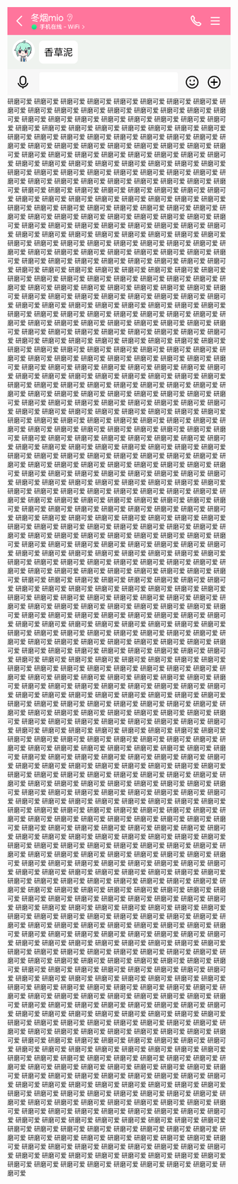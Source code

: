 ![可爱研磨](./img/ym.jpg)
研磨可爱
研磨可爱
研磨可爱
研磨可爱
研磨可爱
研磨可爱
研磨可爱
研磨可爱
研磨可爱
研磨可爱
研磨可爱
研磨可爱
研磨可爱
研磨可爱
研磨可爱
研磨可爱
研磨可爱
研磨可爱
研磨可爱
研磨可爱
研磨可爱
研磨可爱
研磨可爱
研磨可爱
研磨可爱
研磨可爱
研磨可爱
研磨可爱
研磨可爱
研磨可爱
研磨可爱
研磨可爱
研磨可爱
研磨可爱
研磨可爱
研磨可爱
研磨可爱
研磨可爱
研磨可爱
研磨可爱
研磨可爱
研磨可爱
研磨可爱
研磨可爱
研磨可爱
研磨可爱
研磨可爱
研磨可爱
研磨可爱
研磨可爱
研磨可爱
研磨可爱
研磨可爱
研磨可爱
研磨可爱
研磨可爱
研磨可爱
研磨可爱
研磨可爱
研磨可爱
研磨可爱
研磨可爱
研磨可爱
研磨可爱
研磨可爱
研磨可爱
研磨可爱
研磨可爱
研磨可爱
研磨可爱
研磨可爱
研磨可爱
研磨可爱
研磨可爱
研磨可爱
研磨可爱
研磨可爱
研磨可爱
研磨可爱
研磨可爱
研磨可爱
研磨可爱
研磨可爱
研磨可爱
研磨可爱
研磨可爱
研磨可爱
研磨可爱
研磨可爱
研磨可爱
研磨可爱
研磨可爱
研磨可爱
研磨可爱
研磨可爱
研磨可爱
研磨可爱
研磨可爱
研磨可爱
研磨可爱
研磨可爱
研磨可爱
研磨可爱
研磨可爱
研磨可爱
研磨可爱
研磨可爱
研磨可爱
研磨可爱
研磨可爱
研磨可爱
研磨可爱
研磨可爱
研磨可爱
研磨可爱
研磨可爱
研磨可爱
研磨可爱
研磨可爱
研磨可爱
研磨可爱
研磨可爱
研磨可爱
研磨可爱
研磨可爱
研磨可爱
研磨可爱
研磨可爱
研磨可爱
研磨可爱
研磨可爱
研磨可爱
研磨可爱
研磨可爱
研磨可爱
研磨可爱
研磨可爱
研磨可爱
研磨可爱
研磨可爱
研磨可爱
研磨可爱
研磨可爱
研磨可爱
研磨可爱
研磨可爱
研磨可爱
研磨可爱
研磨可爱
研磨可爱
研磨可爱
研磨可爱
研磨可爱
研磨可爱
研磨可爱
研磨可爱
研磨可爱
研磨可爱
研磨可爱
研磨可爱
研磨可爱
研磨可爱
研磨可爱
研磨可爱
研磨可爱
研磨可爱
研磨可爱
研磨可爱
研磨可爱
研磨可爱
研磨可爱
研磨可爱
研磨可爱
研磨可爱
研磨可爱
研磨可爱
研磨可爱
研磨可爱
研磨可爱
研磨可爱
研磨可爱
研磨可爱
研磨可爱
研磨可爱
研磨可爱
研磨可爱
研磨可爱
研磨可爱
研磨可爱
研磨可爱
研磨可爱
研磨可爱
研磨可爱
研磨可爱
研磨可爱
研磨可爱
研磨可爱
研磨可爱
研磨可爱
研磨可爱
研磨可爱
研磨可爱
研磨可爱
研磨可爱
研磨可爱
研磨可爱
研磨可爱
研磨可爱
研磨可爱
研磨可爱
研磨可爱
研磨可爱
研磨可爱
研磨可爱
研磨可爱
研磨可爱
研磨可爱
研磨可爱
研磨可爱
研磨可爱
研磨可爱
研磨可爱
研磨可爱
研磨可爱
研磨可爱
研磨可爱
研磨可爱
研磨可爱
研磨可爱
研磨可爱
研磨可爱
研磨可爱
研磨可爱
研磨可爱
研磨可爱
研磨可爱
研磨可爱
研磨可爱
研磨可爱
研磨可爱
研磨可爱
研磨可爱
研磨可爱
研磨可爱
研磨可爱
研磨可爱
研磨可爱
研磨可爱
研磨可爱
研磨可爱
研磨可爱
研磨可爱
研磨可爱
研磨可爱
研磨可爱
研磨可爱
研磨可爱
研磨可爱
研磨可爱
研磨可爱
研磨可爱
研磨可爱
研磨可爱
研磨可爱
研磨可爱
研磨可爱
研磨可爱
研磨可爱
研磨可爱
研磨可爱
研磨可爱
研磨可爱
研磨可爱
研磨可爱
研磨可爱
研磨可爱
研磨可爱
研磨可爱
研磨可爱
研磨可爱
研磨可爱
研磨可爱
研磨可爱
研磨可爱
研磨可爱
研磨可爱
研磨可爱
研磨可爱
研磨可爱
研磨可爱
研磨可爱
研磨可爱
研磨可爱
研磨可爱
研磨可爱
研磨可爱
研磨可爱
研磨可爱
研磨可爱
研磨可爱
研磨可爱
研磨可爱
研磨可爱
研磨可爱
研磨可爱
研磨可爱
研磨可爱
研磨可爱
研磨可爱
研磨可爱
研磨可爱
研磨可爱
研磨可爱
研磨可爱
研磨可爱
研磨可爱
研磨可爱
研磨可爱
研磨可爱
研磨可爱
研磨可爱
研磨可爱
研磨可爱
研磨可爱
研磨可爱
研磨可爱
研磨可爱
研磨可爱
研磨可爱
研磨可爱
研磨可爱
研磨可爱
研磨可爱
研磨可爱
研磨可爱
研磨可爱
研磨可爱
研磨可爱
研磨可爱
研磨可爱
研磨可爱
研磨可爱
研磨可爱
研磨可爱
研磨可爱
研磨可爱
研磨可爱
研磨可爱
研磨可爱
研磨可爱
研磨可爱
研磨可爱
研磨可爱
研磨可爱
研磨可爱
研磨可爱
研磨可爱
研磨可爱
研磨可爱
研磨可爱
研磨可爱
研磨可爱
研磨可爱
研磨可爱
研磨可爱
研磨可爱
研磨可爱
研磨可爱
研磨可爱
研磨可爱
研磨可爱
研磨可爱
研磨可爱
研磨可爱
研磨可爱
研磨可爱
研磨可爱
研磨可爱
研磨可爱
研磨可爱
研磨可爱
研磨可爱
研磨可爱
研磨可爱
研磨可爱
研磨可爱
研磨可爱
研磨可爱
研磨可爱
研磨可爱
研磨可爱
研磨可爱
研磨可爱
研磨可爱
研磨可爱
研磨可爱
研磨可爱
研磨可爱
研磨可爱
研磨可爱
研磨可爱
研磨可爱
研磨可爱
研磨可爱
研磨可爱
研磨可爱
研磨可爱
研磨可爱
研磨可爱
研磨可爱
研磨可爱
研磨可爱
研磨可爱
研磨可爱
研磨可爱
研磨可爱
研磨可爱
研磨可爱
研磨可爱
研磨可爱
研磨可爱
研磨可爱
研磨可爱
研磨可爱
研磨可爱
研磨可爱
研磨可爱
研磨可爱
研磨可爱
研磨可爱
研磨可爱
研磨可爱
研磨可爱
研磨可爱
研磨可爱
研磨可爱
研磨可爱
研磨可爱
研磨可爱
研磨可爱
研磨可爱
研磨可爱
研磨可爱
研磨可爱
研磨可爱
研磨可爱
研磨可爱
研磨可爱
研磨可爱
研磨可爱
研磨可爱
研磨可爱
研磨可爱
研磨可爱
研磨可爱
研磨可爱
研磨可爱
研磨可爱
研磨可爱
研磨可爱
研磨可爱
研磨可爱
研磨可爱
研磨可爱
研磨可爱
研磨可爱
研磨可爱
研磨可爱
研磨可爱
研磨可爱
研磨可爱
研磨可爱
研磨可爱
研磨可爱
研磨可爱
研磨可爱
研磨可爱
研磨可爱
研磨可爱
研磨可爱
研磨可爱
研磨可爱
研磨可爱
研磨可爱
研磨可爱
研磨可爱
研磨可爱
研磨可爱
研磨可爱
研磨可爱
研磨可爱
研磨可爱
研磨可爱
研磨可爱
研磨可爱
研磨可爱
研磨可爱
研磨可爱
研磨可爱
研磨可爱
研磨可爱
研磨可爱
研磨可爱
研磨可爱
研磨可爱
研磨可爱
研磨可爱
研磨可爱
研磨可爱
研磨可爱
研磨可爱
研磨可爱
研磨可爱
研磨可爱
研磨可爱
研磨可爱
研磨可爱
研磨可爱
研磨可爱
研磨可爱
研磨可爱
研磨可爱
研磨可爱
研磨可爱
研磨可爱
研磨可爱
研磨可爱
研磨可爱
研磨可爱
研磨可爱
研磨可爱
研磨可爱
研磨可爱
研磨可爱
研磨可爱
研磨可爱
研磨可爱
研磨可爱
研磨可爱
研磨可爱
研磨可爱
研磨可爱
研磨可爱
研磨可爱
研磨可爱
研磨可爱
研磨可爱
研磨可爱
研磨可爱
研磨可爱
研磨可爱
研磨可爱
研磨可爱
研磨可爱
研磨可爱
研磨可爱
研磨可爱
研磨可爱
研磨可爱
研磨可爱
研磨可爱
研磨可爱
研磨可爱
研磨可爱
研磨可爱
研磨可爱
研磨可爱
研磨可爱
研磨可爱
研磨可爱
研磨可爱
研磨可爱
研磨可爱
研磨可爱
研磨可爱
研磨可爱
研磨可爱
研磨可爱
研磨可爱
研磨可爱
研磨可爱
研磨可爱
研磨可爱
研磨可爱
研磨可爱
研磨可爱
研磨可爱
研磨可爱
研磨可爱
研磨可爱
研磨可爱
研磨可爱
研磨可爱
研磨可爱
研磨可爱
研磨可爱
研磨可爱
研磨可爱
研磨可爱
研磨可爱
研磨可爱
研磨可爱
研磨可爱
研磨可爱
研磨可爱
研磨可爱
研磨可爱
研磨可爱
研磨可爱
研磨可爱
研磨可爱
研磨可爱
研磨可爱
研磨可爱
研磨可爱
研磨可爱
研磨可爱
研磨可爱
研磨可爱
研磨可爱
研磨可爱
研磨可爱
研磨可爱
研磨可爱
研磨可爱
研磨可爱
研磨可爱
研磨可爱
研磨可爱
研磨可爱
研磨可爱
研磨可爱
研磨可爱
研磨可爱
研磨可爱
研磨可爱
研磨可爱
研磨可爱
研磨可爱
研磨可爱
研磨可爱
研磨可爱
研磨可爱
研磨可爱
研磨可爱
研磨可爱
研磨可爱
研磨可爱
研磨可爱
研磨可爱
研磨可爱
研磨可爱
研磨可爱
研磨可爱
研磨可爱
研磨可爱
研磨可爱
研磨可爱
研磨可爱
研磨可爱
研磨可爱
研磨可爱
研磨可爱
研磨可爱
研磨可爱
研磨可爱
研磨可爱
研磨可爱
研磨可爱
研磨可爱
研磨可爱
研磨可爱
研磨可爱
研磨可爱
研磨可爱
研磨可爱
研磨可爱
研磨可爱
研磨可爱
研磨可爱
研磨可爱
研磨可爱
研磨可爱
研磨可爱
研磨可爱
研磨可爱
研磨可爱
研磨可爱
研磨可爱
研磨可爱
研磨可爱
研磨可爱
研磨可爱
研磨可爱
研磨可爱
研磨可爱
研磨可爱
研磨可爱
研磨可爱
研磨可爱
研磨可爱
研磨可爱
研磨可爱
研磨可爱
研磨可爱
研磨可爱
研磨可爱
研磨可爱
研磨可爱
研磨可爱
研磨可爱
研磨可爱
研磨可爱
研磨可爱
研磨可爱
研磨可爱
研磨可爱
研磨可爱
研磨可爱
研磨可爱
研磨可爱
研磨可爱
研磨可爱
研磨可爱
研磨可爱
研磨可爱
研磨可爱
研磨可爱
研磨可爱
研磨可爱
研磨可爱
研磨可爱
研磨可爱
研磨可爱
研磨可爱
研磨可爱
研磨可爱
研磨可爱
研磨可爱
研磨可爱
研磨可爱
研磨可爱
研磨可爱
研磨可爱
研磨可爱
研磨可爱
研磨可爱
研磨可爱
研磨可爱
研磨可爱
研磨可爱
研磨可爱
研磨可爱
研磨可爱
研磨可爱
研磨可爱
研磨可爱
研磨可爱
研磨可爱
研磨可爱
研磨可爱
研磨可爱
研磨可爱
研磨可爱
研磨可爱
研磨可爱
研磨可爱
研磨可爱
研磨可爱
研磨可爱
研磨可爱
研磨可爱
研磨可爱
研磨可爱
研磨可爱
研磨可爱
研磨可爱
研磨可爱
研磨可爱
研磨可爱
研磨可爱
研磨可爱
研磨可爱
研磨可爱
研磨可爱
研磨可爱
研磨可爱
研磨可爱
研磨可爱
研磨可爱
研磨可爱
研磨可爱
研磨可爱
研磨可爱
研磨可爱
研磨可爱
研磨可爱
研磨可爱
研磨可爱
研磨可爱
研磨可爱
研磨可爱
研磨可爱
研磨可爱
研磨可爱
研磨可爱
研磨可爱
研磨可爱
研磨可爱
研磨可爱
研磨可爱
研磨可爱
研磨可爱
研磨可爱
研磨可爱
研磨可爱
研磨可爱
研磨可爱
研磨可爱
研磨可爱
研磨可爱
研磨可爱
研磨可爱
研磨可爱
研磨可爱
研磨可爱
研磨可爱
研磨可爱
研磨可爱
研磨可爱
研磨可爱
研磨可爱
研磨可爱
研磨可爱
研磨可爱
研磨可爱
研磨可爱
研磨可爱
研磨可爱
研磨可爱
研磨可爱
研磨可爱
研磨可爱
研磨可爱
研磨可爱
研磨可爱
研磨可爱
研磨可爱
研磨可爱
研磨可爱
研磨可爱
研磨可爱
研磨可爱
研磨可爱
研磨可爱
研磨可爱
研磨可爱
研磨可爱
研磨可爱
研磨可爱
研磨可爱
研磨可爱
研磨可爱
研磨可爱
研磨可爱
研磨可爱
研磨可爱
研磨可爱
研磨可爱
研磨可爱
研磨可爱
研磨可爱
研磨可爱
研磨可爱
研磨可爱
研磨可爱
研磨可爱
研磨可爱
研磨可爱
研磨可爱
研磨可爱
研磨可爱
研磨可爱
研磨可爱
研磨可爱
研磨可爱
研磨可爱
研磨可爱
研磨可爱
研磨可爱
研磨可爱
研磨可爱
研磨可爱
研磨可爱
研磨可爱
研磨可爱
研磨可爱
研磨可爱
研磨可爱
研磨可爱
研磨可爱
研磨可爱
研磨可爱
研磨可爱
研磨可爱
研磨可爱
研磨可爱
研磨可爱
研磨可爱
研磨可爱
研磨可爱
研磨可爱
研磨可爱
研磨可爱
研磨可爱
研磨可爱
研磨可爱
研磨可爱
研磨可爱
研磨可爱
研磨可爱
研磨可爱
研磨可爱
研磨可爱
研磨可爱
研磨可爱
研磨可爱
研磨可爱
研磨可爱
研磨可爱
研磨可爱
研磨可爱
研磨可爱
研磨可爱
研磨可爱
研磨可爱
研磨可爱
研磨可爱
研磨可爱
研磨可爱
研磨可爱
研磨可爱
研磨可爱
研磨可爱
研磨可爱
研磨可爱
研磨可爱
研磨可爱
研磨可爱
研磨可爱
研磨可爱
研磨可爱
研磨可爱
研磨可爱
研磨可爱
研磨可爱
研磨可爱
研磨可爱
研磨可爱
研磨可爱
研磨可爱
研磨可爱
研磨可爱
研磨可爱
研磨可爱
研磨可爱
研磨可爱
研磨可爱
研磨可爱
研磨可爱
研磨可爱
研磨可爱
研磨可爱
研磨可爱
研磨可爱
研磨可爱
研磨可爱
研磨可爱
研磨可爱
研磨可爱
研磨可爱
研磨可爱
研磨可爱
研磨可爱
研磨可爱
研磨可爱
研磨可爱
研磨可爱
研磨可爱
研磨可爱
研磨可爱
研磨可爱
研磨可爱
研磨可爱
研磨可爱
研磨可爱
研磨可爱
研磨可爱
研磨可爱
